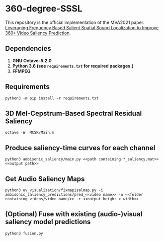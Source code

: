 # 360-degree-SSSL
This repository is the official implementation of the MVA2021 paper: [Leveraging Frequency Based Salient Spatial Sound Localization to Improve 360◦ Video Saliency Prediction](https://fermatslibrary.com/p/fd105fae). 

## Dependencies
1. **GNU Octave-5.2.0**
3. **Python 3.6 (see `requirements.txt` for required packages.)**
4. **FFMPEG**

## Requirements
```setup
python3 -m pip install -r requirements.txt
```

## 3D Mel-Cepstrum-Based Spectral Residual Saliency 
```
octave -W  MCSR/Main.m
```
## Produce saliency-time curves for each channel
```
python3 ambisonic_saliency/main.py <<path containing *_saliency.mat>> <<output path>> 
```

## Get Audio Saliency Maps
```
python3 uv_visualization/fixmap2salmap.py -i ambisonic_saliency_predictions/pred_<<video name>> -o <<folder containing videos/video name/>> -r <<output height x width>>
```

## (Optional) Fuse with existing (audio-)visual saliency model predictions
```
python3 fusion.py
```
